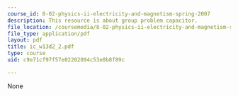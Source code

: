 ```yaml
---
course_id: 8-02-physics-ii-electricity-and-magnetism-spring-2007
description: This resource is about group problem capacitor.
file_location: /coursemedia/8-02-physics-ii-electricity-and-magnetism-spring-2007/c9e71cf97f57e02202094c53e8b8f89c_ic_w13d2_2.pdf
file_type: application/pdf
layout: pdf
title: ic_w13d2_2.pdf
type: course
uid: c9e71cf97f57e02202094c53e8b8f89c

---
```

None